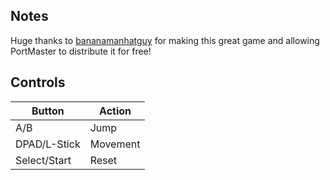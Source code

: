 ## Notes

Huge thanks to [bananamanhatguy](https://bananamanhatguy.itch.io/) for making this great game and allowing PortMaster to distribute it for free! 

## Controls

| Button | Action |
|--|--| 
|A/B|Jump|
|DPAD/L-Stick|Movement|
|Select/Start|Reset|



